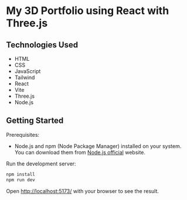 # My 3D Portfolio using React with Three.js

## Technologies Used
- HTML
- CSS
- JavaScript
- Tailwind
- React
- Vite
- Three.js
- Node.js

## Getting Started

Prerequisites:
- Node.js and npm (Node Package Manager) installed on your system. You can download them from [Node.js official](https://nodejs.org/en/download/package-manager) website.

Run the development server:

```bash
npm install
npm run dev
```

Open [http://localhost:5173/](http://localhost:5173/) with your browser to see the result.
